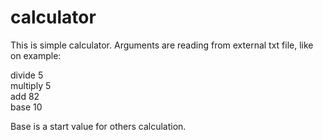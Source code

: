 # calculator

This is simple calculator. Arguments are reading from external txt file, like on example: 

divide 5  
multiply 5  
add 82  
base 10  
 
Base is a start value for others calculation. 
 
